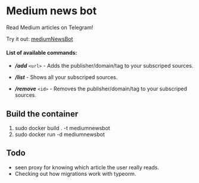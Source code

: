 # Medium news bot

Read Medium articles on Telegram!

Try it out: [mediumNewsBot](https://telegram.me/keiwosle_new_bot)


#### List of available commands:

- ***/add*** `<url>` - Adds the publisher/domain/tag to your subscriped sources.

- ***/list*** - Shows all your subscriped sources.

- ***/remove*** `<id>` - Removes the publisher/domain/tag to your subscriped sources.
  

## Build the container
1. sudo docker build . -t mediumnewsbot
2. sudo docker run -d mediumnewsbot 

## Todo
* seen proxy for knowing which article the user really reads. 
* Checking out how migrations work with typeorm.